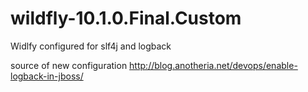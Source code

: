 # wildfly-10.1.0.Final.Custom
Widlfy configured for slf4j and logback

source of new configuration
http://blog.anotheria.net/devops/enable-logback-in-jboss/

